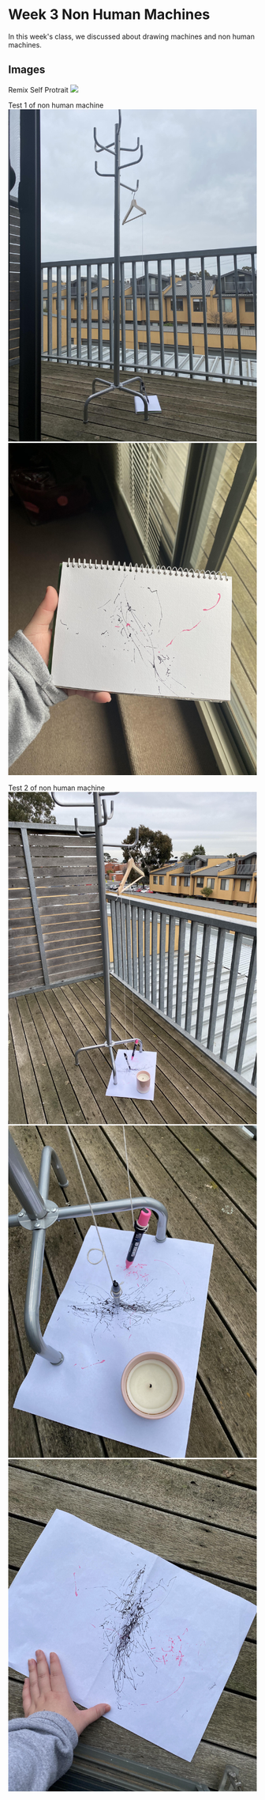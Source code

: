 # Week 3 Non Human Machines 
In this week's class, we discussed about drawing machines and non human machines. 





## Images
Remix Self Protrait 
![](Remixportrait.png)

Test 1 of non human machine
![](IMG_1891.jpg)
![](IMG_1901.jpg)

Test 2 of non human machine
![](IMG_1914.jpg)
![](IMG_1916.jpg)
![](IMG_1917.jpg)


